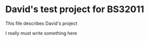 # David's test project for BS32011

This file describes David's project

I really must write something here
